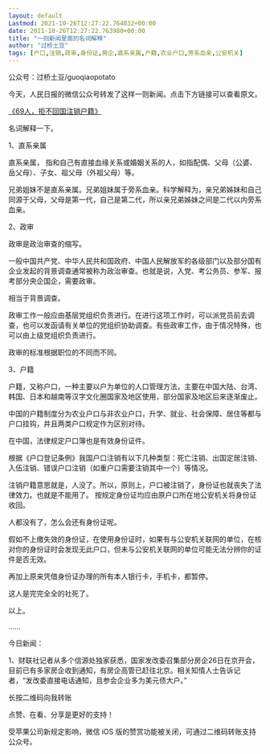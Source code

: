 ```yaml
---
layout: default
Lastmod: 2021-10-26T12:27:22.764032+00:00
date: 2021-10-26T12:27:22.763980+00:00
title: "一则新闻里面的名词解释"
author: "过桥土豆"
tags: [户口,注销,政审,身份证,房企,直系亲属,户籍,农业户口,旁系血亲,公安机关]
---
```


公众号：过桥土豆/guoqiaopotato  

今天，人民日报的微信公众号转发了这样一则新闻。点击下方链接可以查看原文。

[《69人，拒不回国注销户籍](http://mp.weixin.qq.com/s?__biz=MjM5MjAxNDM4MA==&mid=2666466603&idx=2&sn=8bba6e4e06257fd4651b27f4a9c06814&chksm=bdb764688ac0ed7e8718c70ea21c9105373dd97c78754cd0f9a8183534ab279480e9c09b2975&scene=21#wechat_redirect)[》](http://mp.weixin.qq.com/s?__biz=MjM5MjAxNDM4MA==&mid=2666466603&idx=2&sn=8bba6e4e06257fd4651b27f4a9c06814&chksm=bdb764688ac0ed7e8718c70ea21c9105373dd97c78754cd0f9a8183534ab279480e9c09b2975&scene=21#wechat_redirect)  

名词解释一下。

1、直系亲属  

直系亲属， 指和自己有直接血缘关系或婚姻关系的人，如指配偶、父母（公婆、岳父母）、子女、祖父母（外祖父母）等。

兄弟姐妹不是直系亲属。兄弟姐妹属于旁系血亲。科学解释为，亲兄弟姊妹和自己同源于父母，父母是第一代，自己是第二代，所以亲兄弟姊妹之间是二代以内旁系血亲。

2、政审  

政审是政治审查的缩写。

一般中国共产党、中华人民共和国政府、中国人民解放军的各级部门以及部分国有企业发起的背景调查通常被称为政治审查。也就是说，入党、考公务员、参军、报考部分央企国企，需要政审。

相当于背景调查。  

政审工作一般应由基层党组织负责进行。在进行这项工作时，可以派党员前去调查，也可以发函请有关单位的党组织协助调查。有些政审工作，由于情况特殊，也可以由上级党组织负责进行。

政审的标准根据职位的不同而不同。  

3、户籍

户籍，又称户口，一种主要以户为单位的人口管理方法，主要在中国大陆、台湾、韩国、日本和越南等汉字文化圈国家及地区使用，部分国家及地区后来逐渐废止。

中国的户籍制度分为农业户口与非农业户口，升学、就业、社会保障、居住等都与户口挂钩，并且两类户口规定作为区别对待。

在中国，法律规定户口簿也是有效身份证件。

根据《户口登记条例》我国户口注销有以下几种类型：死亡注销、出国定居注销、入伍注销、错误户口注销（如重户口需要注销其中一个）等情况。  

注销户籍意思就是，人没了。所以，原则上，户口被注销了，身份证也就丧失了法律效力。也就是不能用了。 按规定身份证均应由原户口所在地公安机关将身份证收回。

人都没有了，怎么会还有身份证呢。   

假如不上缴失效的身份证，在使用身份证时，如果有与公安机关联网的单位，在核对你的身份证时会发现无此户口，但未与公安机关联网的单位可能无法分辨你的证件是否无效。   

再加上原来凭借身份证办理的所有本人银行卡，手机卡，都暂停。  

这人是完完全全的社死了。  

以上。  

……  

今日新闻：  

1、财联社记者从多个信源处独家获悉，国家发改委召集部分房企26日在京开会，目前已有多家房企收到通知，有房企高管已赶往北京。相关知情人士告诉记者，“发改委直接电话通知，且参会企业多为美元债大户。”

长按二维码向我转账

点赞、在看、分享是更好的支持！

受苹果公司新规定影响，微信 iOS 版的赞赏功能被关闭，可通过二维码转账支持公众号。

